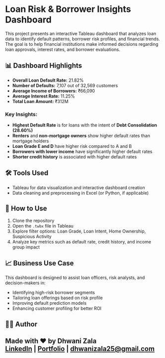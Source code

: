 # Loan Risk & Borrower Insights Dashboard

This project presents an interactive Tableau dashboard that analyzes loan data to identify default patterns, borrower risk profiles, and financial trends. The goal is to help financial institutions make informed decisions regarding loan approvals, interest rates, and borrower evaluations.

## 📊 Dashboard Highlights

- **Overall Loan Default Rate:** 21.82%
- **Number of Defaults:** 7,107 out of 32,569 customers
- **Average Income of Borrowers:** ₹66,090
- **Average Interest Rate:** 11.25%
- **Total Loan Amount:** ₹312M

### Key Insights:

- **Highest Default Rate** is for loans with the intent of **Debt Consolidation (28.60%)**
- **Renters** and **non-mortgage owners** show higher default rates than mortgage holders
- **Loan Grade E and D** have higher risk compared to A and B
- **Borrowers with lower income** have significantly higher default rates
- **Shorter credit history** is associated with higher default rates

## 🛠 Tools Used

- Tableau for data visualization and interactive dashboard creation
- Data cleaning and preprocessing in Excel (or Python, if applicable)


## 🚀 How to Use

1. Clone the repository
2. Open the `.twbx` file in Tableau
3. Explore filter options: Loan Grade, Loan Intent, Home Ownership, Suspicious Activity
4. Analyze key metrics such as default rate, credit history, and income group impact

## 📈 Business Use Case

This dashboard is designed to assist loan officers, risk analysts, and decision-makers in:

- Identifying high-risk borrower segments
- Tailoring loan offerings based on risk profile
- Improving default prediction models
- Enhancing customer profiling for better ROI

## 👩‍💻 Author

Made with ❤️ by Dhwani Zala  
[LinkedIn](https://www.linkedin.com/in/dhwani-zala-276a2a213/) | [Portfolio](https://stable-jada-z49rj26g.dcms.site/) | dhwanizala25@gmail.com
---


